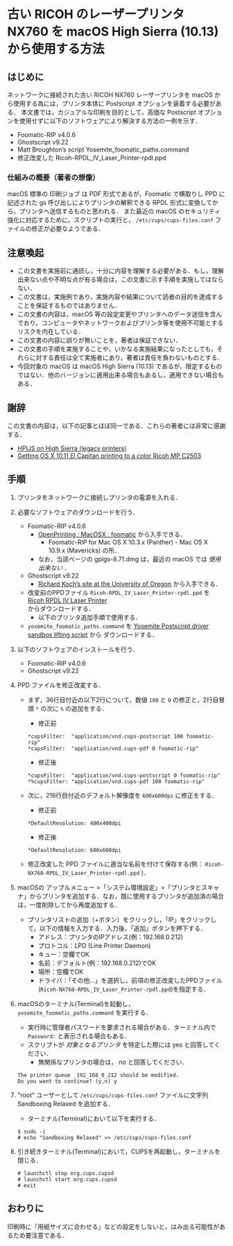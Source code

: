 古い RICOH のレーザープリンタ NX760 を macOS High Sierra (10.13) から使用する方法
==============================================================================

## はじめに

ネットワークに接続された古い RICOH NX760 レーザープリンタを macOS  から使用する為には，プリンタ本体に Postscript オプションを装着する必要がある．
本文書では，カジュアルな印刷を目的として，高価な Postscript オプションを使用せずに以下のソフトウェアにより解決する方法の一例を示す．

- Foomatic-RIP v4.0.6
- Ghostscript v9.22
- Matt Broughton’s script Yosemite_foomatic_paths.command
- 修正改変した Ricoh-RPDL_IV_Laser_Printer-rpdl.ppd

### 仕組みの概要（著者の想像）

macOS 標準の 印刷ジョブ は PDF 形式であるが，Foomatic で横取りし PPD に記述された gs 呼び出しによりプリンタの解釈できる RPDL 形式に変換してから，プリンタへ送信するものと思われる．
また最近の macOS のセキュリティ強化に対応するために，スクリプトの実行と，  ``/etc/cups/cups-files.conf`` ファイルの修正が必要なようである．


## 注意喚起

- この文書を実施前に通読し，十分に内容を理解する必要がある．もし，理解出来ない点や不明な点が有る場合は，この文書に示す手順を実施してはならない．
- この文書は，実施例であり，実施内容や結果について読者の目的を達成することを保証するものではありません．
- この文書の内容は，macOS 等の設定変更やプリンタへのデータ送信を含んでおり，コンピュータやネットワークおよびプリンタ等を使用不可能とするリスクを内在している．
- この文書の内容に誤りが無いことを，著者は保証できない．
- この文書の手順を実施することや，いかなる実施結果になったとしても，それらに対する責任は全て実施者にあり，著者は責任を負わないものとする．
- 今回対象の macOS は macOS High Sierra (10.13) であるが，限定するものではない．他のバージョンに適用出来る場合もあるし，適用できない場合もある．


## 謝辞

この文書の内容は，以下の記事とほぼ同一である．これらの著者には非常に感謝する．
- [HPIJS on High Sierra (legacy printers)](https://discussions.apple.com/thread/8245788)
- [Getting OS X 10.11 El Capitan printing to a color Ricoh MP C2503](http://flying-geek.blogspot.com/2016/05/getting-os-x-1011-el-capitan-printing.html) 


## 手順

1. プリンタをネットワークに接続しプリンタの電源を入れる．
1. 必要なソフトウェアのダウンロードを行う．
    - Foomatic-RIP v4.0.6
      - [OpenPrinting : MacOSX : foomatic](https://wiki.linuxfoundation.org/openprinting/macosx/foomatic) から入手できる．
        - Foomatic-RIP for Mac OS X 10.3.x (Panther) \- Mac OS X 10.9.x (Mavericks) の所．
      - なお，当該ページの gplgs-8.71.dmg は，最近の macOS では *使用出来ない* ．
    - Ghostscript v9.22
      - [Richard Koch’s site at the University of Oregon](http://pages.uoregon.edu/koch/) から入手できる．
    - 改変前のPPDファイル ``Ricoh-RPDL_IV_Laser_Printer-rpdl.ppd`` を [Ricoh RPDL IV Laser Printer	
 ](http://www.openprinting.org/printer/Ricoh/Ricoh-RPDL_IV_Laser_Printer) からダウンロードする．
      - 以下のプリンタ追加手順で使用する．
    - ``yosemite_foomatic_paths.command`` を [Yosemite Postscript driver sandbox lifting script](https://gist.github.com/coffeesam/578d7b6beef0fbda975a) から ダウンロードする．

2. 以下のソフトウェアのインストールを行う．
    - Foomatic-RIP v4.0.6
    - Ghostscript v9.22

3. PPD ファイルを修正改変する．
    - まず，36行目付近の以下2行について，数値 ``100`` と ``0`` の修正と，2行目冒頭 ``*`` の次に ``%`` の追加をする．
      - 修正前
      ```
      *cupsFilter:	"application/vnd.cups-postscript 100 foomatic-rip"
      *cupsFilter:	"application/vnd.cups-pdf 0 foomatic-rip"
      ```

      - 修正後

      ```
      *cupsFilter:	"application/vnd.cups-postscript 0 foomatic-rip"
      *%cupsFilter:	"application/vnd.cups-pdf 100 foomatic-rip"
      ```

    - 次に，216行目付近のデフォルト解像度を ``600x600dpi`` に修正をする．
      - 修正前
      ```
      *DefaultResolution: 400x400dpi
      ```

      - 修正後

      ```
      *DefaultResolution: 600x600dpi
      ```

    - 修正改変した PPD ファイルに適当な名前を付けて保存する(例： ``Ricoh-NX760-RPDL_IV_Laser_Printer-rpdl.ppd`` )．

4. macOSの アップルメニュー >「システム環境設定」>「プリンタとスキャナ」からプリンタを追加する．なお，既に使用するプリンタが追加済の場合は，一度削除してから再度追加する．
    - プリンタリストの追加（+ボタン）をクリックし，「IP」をクリックして，以下の情報を入力する．入力後，「追加」ボタンを押下する．
      - アドレス：プリンタのIPアドレス(例：192.168.0.212) 
      - プロトコル：LPD (Line Printer Daemon)
      - キュー：空欄でOK
      - 名前：デフォルト(例：192.168.0.212)でOK
      - 場所：空欄でOK
      - ドライバ：「その他...」を選択し，前項の修正改変したPPDファイル(``Ricoh-NX760-RPDL_IV_Laser_Printer-rpdl.ppd``)を指定する．

5. macOSのターミナル(Terminal)を起動し，``yosemite_foomatic_paths.command`` を実行する．
    - 実行時に管理者パスワードを要求される場合がある．ターミナル内で ``Password:`` と表示される場合もある．
    - スクリプトが *対象となるプリンタ* を特定した際には yes と回答してください．
      - 無関係なプリンタの場合は， no と回答してください．
    
    ```
    The printer queue _192_168_0_212 should be modified.
    Do you want to continue? (y,n) y
    ```

6. "root" ユーザーとして ``/etc/cups/cups-files.conf`` ファイルに文字列 Sandboxing Relaxed を追加する．
   - ターミナル(Terminal)において以下を実行する．
    
    ```
    $ sudo -i
    # echo "Sandboxing Relaxed" >> /etc/cups/cups-files.conf
    ```

7. 引き続きターミナル(Terminal)において，CUPSを再起動し，ターミナルを閉じる．

    ```
    # launchctl stop org.cups.cupsd
    # launchctl start org.cups.cupsd
    # exit
    ```

## おわりに

印刷時に「用紙サイズに合わせる」などの設定をしないと，はみ出る可能性があるため要注意である．
